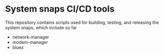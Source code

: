 # System snaps CI/CD tools

This repository contains scripts used for building, testing, and
releasing the system snaps, which include so far

- network-manager
- modem-manager
- bluez
